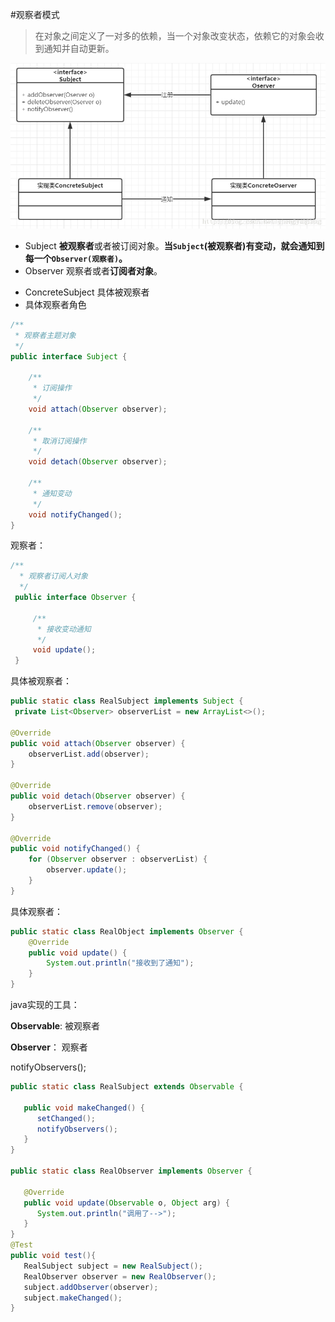 #观察者模式

> 在对象之间定义了一对多的依赖，当一个对象改变状态，依赖它的对象会收到通知并自动更新。

![在这里插入图片描述](观察者模式.assets/20190109104529794.png)

- Subject  **被观察者**或者被订阅对象。**当`Subject`(被观察者)有变动，就会通知到每一个`Observer(观察者)`。**
- Observer 观察者或者**订阅者对象**。

* ConcreteSubject 具体被观察者
* 具体观察者角色

```java
/**
 * 观察者主题对象
 */
public interface Subject {

    /**
     * 订阅操作
     */
    void attach(Observer observer);

    /**
     * 取消订阅操作
     */
    void detach(Observer observer);

    /**
     * 通知变动
     */
    void notifyChanged();
}

```

观察者：

```java
/**
  * 观察者订阅人对象
  */
 public interface Observer {

     /**
      * 接收变动通知
      */
     void update();
 }

```

具体被观察者：

```java
public static class RealSubject implements Subject {
 private List<Observer> observerList = new ArrayList<>();

@Override
public void attach(Observer observer) {
    observerList.add(observer);
}

@Override
public void detach(Observer observer) {
    observerList.remove(observer);
}

@Override
public void notifyChanged() {
    for (Observer observer : observerList) {
        observer.update();
    }
}

```

具体观察者：

```java
public static class RealObject implements Observer {
    @Override
    public void update() {
        System.out.println("接收到了通知");
    }
}
```

java实现的工具：

**Observable**: 被观察者

**Observer**： 观察者

notifyObservers();

```java
public static class RealSubject extends Observable {

   public void makeChanged() {
      setChanged();
      notifyObservers();
   }
}

public static class RealObserver implements Observer {

   @Override
   public void update(Observable o, Object arg) {
      System.out.println("调用了-->");
   }
}
@Test
public void test(){
   RealSubject subject = new RealSubject();
   RealObserver observer = new RealObserver();
   subject.addObserver(observer);
   subject.makeChanged();
}
```

